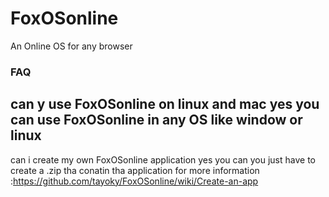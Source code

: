 # FoxOSonline
An Online OS for any browser
### FAQ
can y use FoxOSonline on linux and mac 
yes you can use FoxOSonline in any OS like window or linux
----
can i create my own FoxOSonline application
yes you can you just have to create a .zip tha conatin tha application for more information :https://github.com/tayoky/FoxOSonline/wiki/Create-an-app
